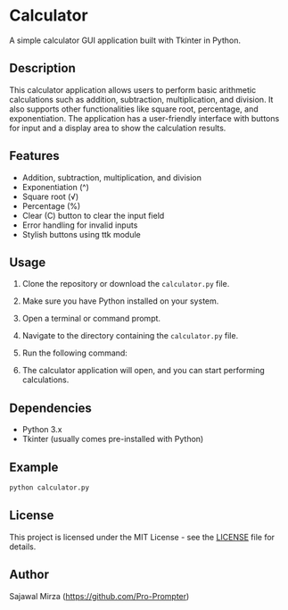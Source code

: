 # Calculator

A simple calculator GUI application built with Tkinter in Python.

## Description

This calculator application allows users to perform basic arithmetic calculations such as addition, subtraction, multiplication, and division. It also supports other functionalities like square root, percentage, and exponentiation. The application has a user-friendly interface with buttons for input and a display area to show the calculation results.

## Features

- Addition, subtraction, multiplication, and division
- Exponentiation (^)
- Square root (√)
- Percentage (%)
- Clear (C) button to clear the input field
- Error handling for invalid inputs
- Stylish buttons using ttk module

## Usage

1. Clone the repository or download the `calculator.py` file.
2. Make sure you have Python installed on your system.
3. Open a terminal or command prompt.
4. Navigate to the directory containing the `calculator.py` file.
5. Run the following command:

6. The calculator application will open, and you can start performing calculations.

## Dependencies

- Python 3.x
- Tkinter (usually comes pre-installed with Python)

## Example

```python
python calculator.py
```
## License

This project is licensed under the MIT License - see the [LICENSE](LICENSE) file for details.

## Author

Sajawal Mirza (https://github.com/Pro-Prompter)
